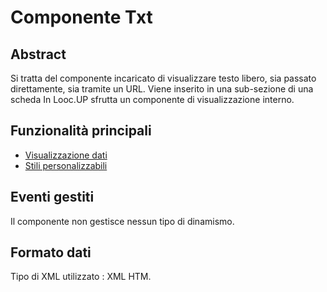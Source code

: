 # Componente Txt

## Abstract
Si tratta del componente incaricato di visualizzare testo libero, sia passato direttamente, sia tramite un URL.
Viene inserito in una sub-sezione di una scheda
In Looc.UP sfrutta un componente di visualizzazione interno.


## Funzionalità principali
- [Visualizzazione dati](Sorgenti/DOC/TA/B£AMO/LOCKNO_F01)
- [Stili personalizzabili](Sorgenti/DOC/TA/B£AMO/LOCKNO_F02)

## Eventi gestiti
Il componente non gestisce nessun tipo di dinamismo.

## Formato dati
Tipo di XML utilizzato :  XML HTM.


